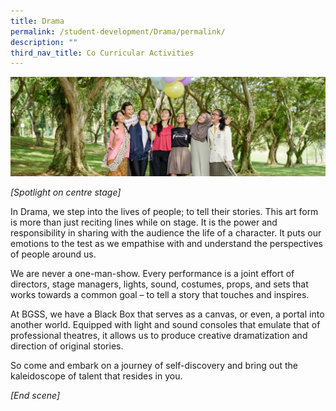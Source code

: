 ```yaml
---
title: Drama
permalink: /student-development/Drama/permalink/
description: ""
third_nav_title: Co Curricular Activities
---
```

![](/images/Visual-Performing-Arts-banner.jpg)

*[Spotlight on centre stage]*

In Drama, we step into the lives of people; to tell their stories. This art form is more than just reciting lines while on stage. It is the power and responsibility in sharing with the audience the life of a character. It puts our emotions to the test as we empathise with and understand the perspectives of people around us.

We are never a one-man-show. Every performance is a joint effort of directors, stage managers, lights, sound, costumes, props, and sets that works towards a common goal – to tell a story that touches and inspires.

At BGSS, we have a Black Box that serves as a canvas, or even, a portal into another world. Equipped with light and sound consoles that emulate that of professional theatres, it allows us to produce creative dramatization and direction of original stories.

So come and embark on a journey of self-discovery and bring out the kaleidoscope of talent that resides in you.

*[End scene]*